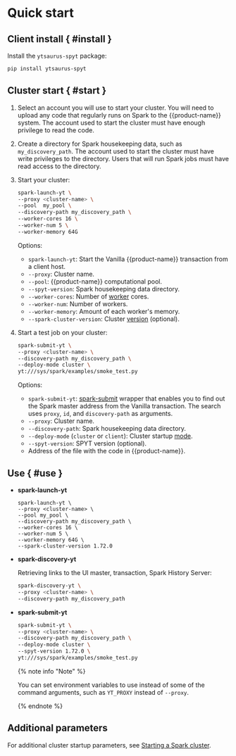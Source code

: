 # Quick start

## Client install { #install }

Install the `ytsaurus-spyt` package:

```bash
pip install ytsaurus-spyt
```
## Cluster start { #start }

1. Select an account you will use to start your cluster. You will need to upload any code that regularly runs on Spark to the {{product-name}} system. The account used to start the cluster must have enough privilege to read the code.
2. Create a directory for Spark housekeeping data, such as `my_discovery_path`. The account used to start the cluster must have write privileges to the directory. Users that will run Spark jobs must have read access to the directory.
3. Start your cluster:
   ```bash
   spark-launch-yt \
   --proxy <cluster-name> \
   --pool  my_pool \
   --discovery-path my_discovery_path \
   --worker-cores 16 \
   --worker-num 5 \
   --worker-memory 64G
   ```

   Options:
   - `spark-launch-yt`: Start the Vanilla {{product-name}} transaction from a client host.
   - `--proxy`: Cluster name.
   - `--pool`: {{product-name}} computational pool.
   - `--spyt-version`: Spark housekeeping data directory.
   - `--worker-cores`: Number of [worker](../../../../user-guide/data-processing/spyt/cluster/cluster-desc.md#spark-standalone-в-yt--spark-standalone) cores.
   - `--worker-num`: Number of workers.
   - `--worker-memory`: Amount of each worker's memory.
   - `--spark-cluster-version`: Cluster [version](../../../../user-guide/data-processing/spyt/version.md) (optional).


4. Start a test job on your cluster:
   ```bash
   spark-submit-yt \
   --proxy <cluster-name> \
   --discovery-path my_discovery_path \
   --deploy-mode cluster \
   yt:///sys/spark/examples/smoke_test.py
   ```

   Options:
   - `spark-submit-yt`: [spark-submit](https://spark.apache.org/docs/latest/submitting-applications.html) wrapper that enables you to find out the Spark master address from the Vanilla transaction. The search uses `proxy`, `id`, and `discovery-path` as arguments.
   - `--proxy`: Cluster name.
   - `--discovery-path`: Spark housekeeping data directory.
   - `--deploy-mode` (`cluster` or `client`): Cluster startup [mode](../../../../user-guide/data-processing/spyt/cluster/cluster-desc.md#cluster-mode--cluster-mode).
   - `--spyt-version`: SPYT version (optional).
   - Address of the file with the code in {{product-name}}.

## Use { #use }

- **spark-launch-yt**

   ```
   spark-launch-yt \
   --proxy <cluster-name> \
   --pool my_pool \
   --discovery-path my_discovery_path \
   --worker-cores 16 \
   --worker-num 5 \
   --worker-memory 64G \
   --spark-cluster-version 1.72.0
   ```

- **spark-discovery-yt**

   Retrieving links to the UI master, transaction, Spark History Server:

   ```bash
   spark-discovery-yt \
   --proxy <cluster-name> \
   --discovery-path my_discovery_path
   ```

- **spark-submit-yt**

   ```bash
   spark-submit-yt \
   --proxy <cluster-name> \
   --discovery-path my_discovery_path \
   --deploy-mode cluster \
   --spyt-version 1.72.0 \
   yt:///sys/spark/examples/smoke_test.py
   ```

   {% note info "Note" %}

   You can set environment variables to use instead of some of the command arguments, such as `YT_PROXY` instead of `--proxy`.

   {% endnote %}


## Additional parameters

For additional cluster startup parameters, see [Starting a Spark cluster](../../../../user-guide/data-processing/spyt/cluster/cluster-start.md).



